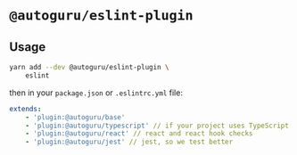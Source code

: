 # `@autoguru/eslint-plugin`

## Usage

```sh
yarn add --dev @autoguru/eslint-plugin \
	eslint
```

then in your `package.json` or `.eslintrc.yml` file:

```yml
extends:
    - 'plugin:@autoguru/base'
    - 'plugin:@autoguru/typescript' // if your project uses TypeScript (you can omit /base)
    - 'plugin:@autoguru/react' // react and react hook checks
    - 'plugin:@autoguru/jest' // jest, so we test better
```
